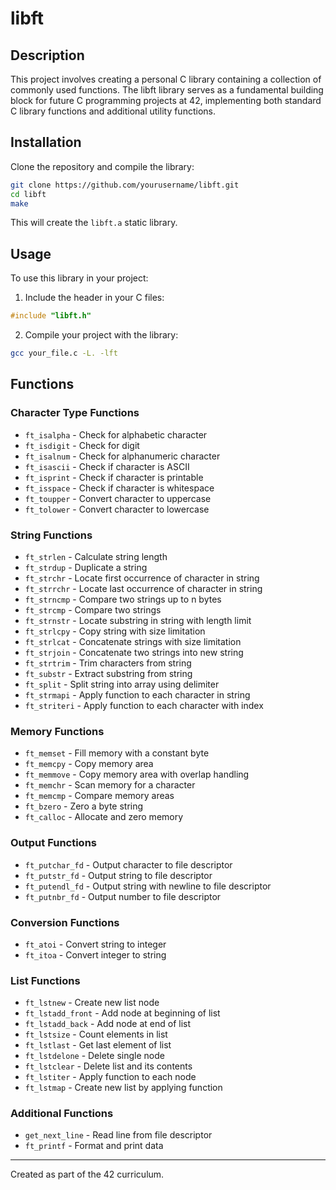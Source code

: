 # libft

## Description
This project involves creating a personal C library containing a collection of commonly used functions. The libft library serves as a fundamental building block for future C programming projects at 42, implementing both standard C library functions and additional utility functions.

## Installation
Clone the repository and compile the library:

```bash
git clone https://github.com/yourusername/libft.git
cd libft
make
```

This will create the `libft.a` static library.

## Usage
To use this library in your project:

1. Include the header in your C files:
```c
#include "libft.h"
```

2. Compile your project with the library:
```bash
gcc your_file.c -L. -lft
```

## Functions

### Character Type Functions
- `ft_isalpha` - Check for alphabetic character
- `ft_isdigit` - Check for digit
- `ft_isalnum` - Check for alphanumeric character
- `ft_isascii` - Check if character is ASCII
- `ft_isprint` - Check if character is printable
- `ft_isspace` - Check if character is whitespace
- `ft_toupper` - Convert character to uppercase
- `ft_tolower` - Convert character to lowercase

### String Functions
- `ft_strlen` - Calculate string length
- `ft_strdup` - Duplicate a string
- `ft_strchr` - Locate first occurrence of character in string
- `ft_strrchr` - Locate last occurrence of character in string
- `ft_strncmp` - Compare two strings up to n bytes
- `ft_strcmp` - Compare two strings
- `ft_strnstr` - Locate substring in string with length limit
- `ft_strlcpy` - Copy string with size limitation
- `ft_strlcat` - Concatenate strings with size limitation
- `ft_strjoin` - Concatenate two strings into new string
- `ft_strtrim` - Trim characters from string
- `ft_substr` - Extract substring from string
- `ft_split` - Split string into array using delimiter
- `ft_strmapi` - Apply function to each character in string
- `ft_striteri` - Apply function to each character with index

### Memory Functions
- `ft_memset` - Fill memory with a constant byte
- `ft_memcpy` - Copy memory area
- `ft_memmove` - Copy memory area with overlap handling
- `ft_memchr` - Scan memory for a character
- `ft_memcmp` - Compare memory areas
- `ft_bzero` - Zero a byte string
- `ft_calloc` - Allocate and zero memory

### Output Functions
- `ft_putchar_fd` - Output character to file descriptor
- `ft_putstr_fd` - Output string to file descriptor
- `ft_putendl_fd` - Output string with newline to file descriptor
- `ft_putnbr_fd` - Output number to file descriptor

### Conversion Functions
- `ft_atoi` - Convert string to integer
- `ft_itoa` - Convert integer to string

### List Functions
- `ft_lstnew` - Create new list node
- `ft_lstadd_front` - Add node at beginning of list
- `ft_lstadd_back` - Add node at end of list
- `ft_lstsize` - Count elements in list
- `ft_lstlast` - Get last element of list
- `ft_lstdelone` - Delete single node
- `ft_lstclear` - Delete list and its contents
- `ft_lstiter` - Apply function to each node
- `ft_lstmap` - Create new list by applying function

### Additional Functions
- `get_next_line` - Read line from file descriptor
- `ft_printf` - Format and print data

---
Created as part of the 42 curriculum.